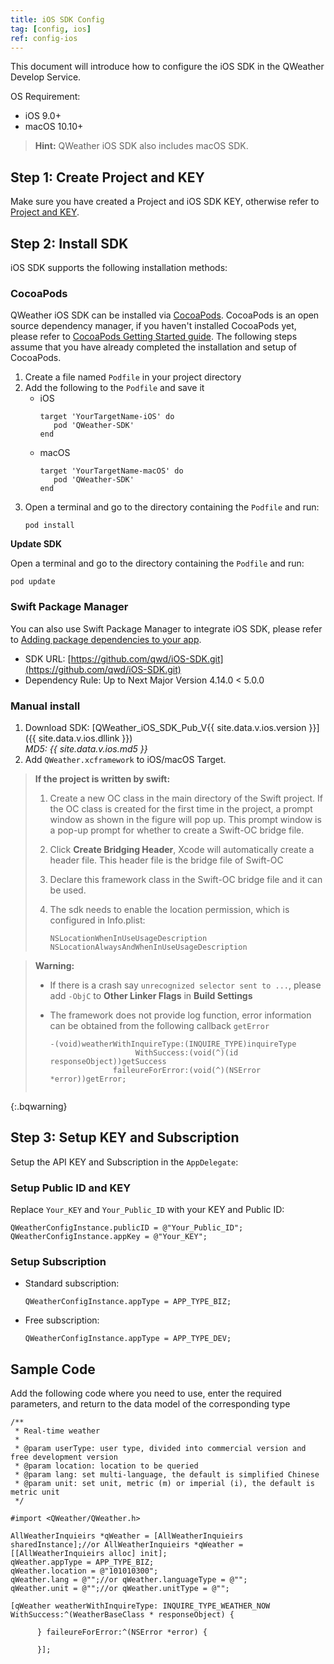 ```yaml
---
title: iOS SDK Config
tag: [config, ios]
ref: config-ios
---
```


This document will introduce how to configure the iOS SDK in the QWeather Develop Service.

OS Requirement:

- iOS 9.0+
- macOS 10.10+

> **Hint:** QWeather iOS SDK also includes macOS SDK.

## Step 1: Create Project and KEY

Make sure you have created a Project and iOS SDK KEY, otherwise refer to [Project and KEY](/en/docs/configuration/project-and-key/).

## Step 2: Install SDK

iOS SDK supports the following installation methods:

### CocoaPods

QWeather iOS SDK can be installed via [CocoaPods](https://cocoapods.org/). CocoaPods is an open source dependency manager, if you haven't installed CocoaPods yet, please refer to [CocoaPods Getting Started guide](https://guides.cocoapods.org/using/getting-started.html). The following steps assume that you have already completed the installation and setup of CocoaPods.

1. Create a file named `Podfile` in your project directory
2. Add the following to the `Podfile` and save it
   - iOS
     ```
     target 'YourTargetName-iOS' do
        pod 'QWeather-SDK'
     end
     ```
   - macOS
     ```
     target 'YourTargetName-macOS' do
        pod 'QWeather-SDK'
     end
     ```
3. Open a terminal and go to the directory containing the `Podfile` and run:
   ```
   pod install
   ```

**Update SDK**

Open a terminal and go to the directory containing the `Podfile` and run:

```
pod update
```

### Swift Package Manager

You can also use Swift Package Manager to integrate iOS SDK, please refer to [Adding package dependencies to your app](https://developer.apple.com/documentation/xcode/adding-package-dependencies-to-your-app).

* SDK URL: [https://github.com/qwd/iOS-SDK.git](https://github.com/qwd/iOS-SDK.git)
* Dependency Rule: Up to Next Major Version 4.14.0 < 5.0.0


### Manual install

1. Download SDK: [QWeather_iOS_SDK_Pub_V{{ site.data.v.ios.version }}]({{ site.data.v.ios.dllink }}) <br>*MD5: {{ site.data.v.ios.md5 }}*
2. Add `QWeather.xcframework` to iOS/macOS Target.

> **If the project is written by swift:**
>
> 1. Create a new OC class in the main directory of the Swift project. If the OC class is created for the first time in the project, a prompt window as shown in the figure will pop up. This prompt window is a pop-up prompt for whether to create a Swift-OC bridge file.
> 2. Click **Create Bridging Header**, Xcode will automatically create a header file. This header file is the bridge file of Swift-OC
> 3. Declare this framework class in the Swift-OC bridge file and it can be used.
> 4. The sdk needs to enable the location permission, which is configured in Info.plist:
> 
>    ```
>    NSLocationWhenInUseUsageDescription
>    NSLocationAlwaysAndWhenInUseUsageDescription
>    ```

> **Warning:**
>
> - If there is a crash say `unrecognized selector sent to ...`, please add `-ObjC` to **Other Linker Flags** in **Build Settings**
> - The framework does not provide log function, error information can be obtained from the following callback `getError` 
>  
>   ```objc
>   -(void)weatherWithInquireType:(INQUIRE_TYPE)inquireType
>                      WithSuccess:(void(^)(id responseObject))getSuccess
>                 faileureForError:(void(^)(NSError *error))getError;
> ```
{:.bqwarning}

## Step 3: Setup KEY and Subscription

Setup the API KEY and Subscription in the `AppDelegate`:

### Setup Public ID and KEY

Replace `Your_KEY` and `Your_Public_ID` with your KEY and Public ID:

```objc
QWeatherConfigInstance.publicID = @"Your_Public_ID";
QWeatherConfigInstance.appKey = @"Your_KEY";
```

### Setup Subscription

- Standard subscription:

    ```objc
    QWeatherConfigInstance.appType = APP_TYPE_BIZ;
    ```
- Free subscription:

    ```objc
    QWeatherConfigInstance.appType = APP_TYPE_DEV;
    ```

## Sample Code

Add the following code where you need to use, enter the required parameters, and return to the data model of the corresponding type
  
```objc
/**
 * Real-time weather
 *
 * @param userType: user type, divided into commercial version and free development version
 * @param location: location to be queried
 * @param lang: set multi-language, the default is simplified Chinese
 * @param unit: set unit, metric (m) or imperial (i), the default is metric unit
 */

#import <QWeather/QWeather.h>

AllWeatherInquieirs *qWeather = [AllWeatherInquieirs sharedInstance];//or AllWeatherInquieirs *qWeather = [[AllWeatherInquieirs alloc] init];
qWeather.appType = APP_TYPE_BIZ;
qWeather.location = @"101010300";
qWeather.lang = @"";//or qWeather.languageType = @"";
qWeather.unit = @"";//or qWeather.unitType = @"";

[qWeather weatherWithInquireType: INQUIRE_TYPE_WEATHER_NOW WithSuccess:^(WeatherBaseClass * responseObject) {

      } faileureForError:^(NSError *error) {

      }];
```
